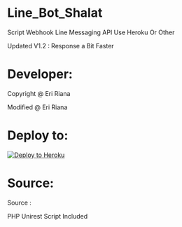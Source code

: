 # Line_Bot_Shalat
Script Webhook Line Messaging API Use Heroku Or Other

Updated V1.2 : Response a Bit Faster

# Developer:
Copyright @ Eri Riana

Modified @ Eri Riana

# Deploy to:
[![Deploy to Heroku](https://www.herokucdn.com/deploy/button.svg)](https://heroku.com/deploy)

# Source:
Source : 

PHP Unirest Script Included

